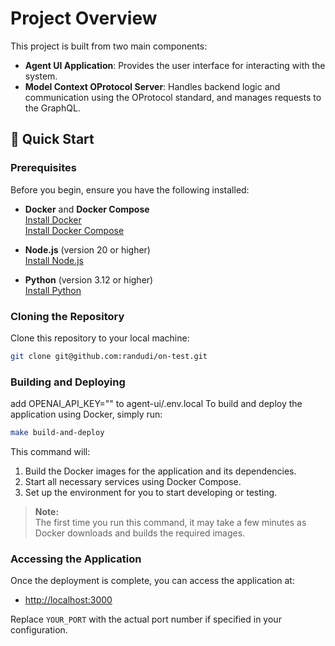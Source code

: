 # Project Overview

This project is built from two main components:

- **Agent UI Application**: Provides the user interface for interacting with the system.
- **Model Context OProtocol Server**: Handles backend logic and communication using the OProtocol standard, and manages requests to the GraphQL.

## 🚀 Quick Start

### Prerequisites

Before you begin, ensure you have the following installed:

- **Docker** and **Docker Compose**  
  [Install Docker](https://docs.docker.com/get-docker/)  
  [Install Docker Compose](https://docs.docker.com/compose/install/)

- **Node.js** (version 20 or higher)  
  [Install Node.js](https://nodejs.org/)

- **Python** (version 3.12 or higher)  
  [Install Python](https://www.python.org/downloads/)

### Cloning the Repository

Clone this repository to your local machine:

```bash
git clone git@github.com:randudi/on-test.git
```

### Building and Deploying
add OPENAI_API_KEY="" to agent-ui/.env.local
To build and deploy the application using Docker, simply run:

```bash
make build-and-deploy
```

This command will:

1. Build the Docker images for the application and its dependencies.
2. Start all necessary services using Docker Compose.
3. Set up the environment for you to start developing or testing.

> **Note:**  
> The first time you run this command, it may take a few minutes as Docker downloads and builds the required images.

### Accessing the Application

Once the deployment is complete, you can access the application at:

- [http://localhost:3000](http://localhost:3000)

Replace `YOUR_PORT` with the actual port number if specified in your configuration.